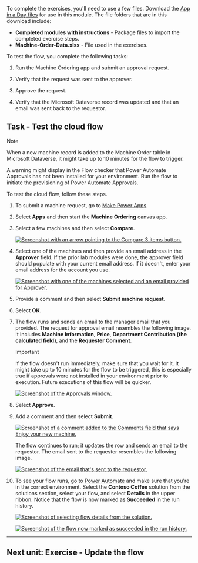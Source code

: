 
To complete the exercises, you'll need to use a few files. Download the [App in a Day files](https://github.com/MicrosoftDocs/mslearn-developer-tools-power-platform/raw/master/in-a-day/AIAD/AppinADayStudentFiles.zip) for use in this module. The file folders that are in this download include:

- **Completed modules with instructions** - Package files to import the completed exercise steps.
- **Machine-Order-Data.xlsx** - File used in the exercises.

To test the flow, you complete the following tasks:

1. Run the Machine Ordering app and submit an approval request.

2. Verify that the request was sent to the approver.

3. Approve the request.

4. Verify that the Microsoft Dataverse record was updated and that an email was sent back to the requestor.

## Task - Test the cloud flow

Note

When a new machine record is added to the Machine Order table in Microsoft Dataverse, it might take up to 10 minutes for the flow to trigger.

A warning might display in the Flow checker that Power Automate Approvals has not been installed for your environment. Run the flow to initiate the provisioning of Power Automate Approvals.

To test the cloud flow, follow these steps.

1. To submit a machine request, go to [Make Power Apps](https://make.powerapps.com/).

2. Select **Apps** and then start the **Machine Ordering** canvas app.

3. Select a few machines and then select **Compare**.

    [![Screenshot with an arrow pointing to the Compare 3 items button.](https://learn.microsoft.com/en-us/training/modules/integrate-power-apps-online-workshop/media/canvas.png)](https://learn.microsoft.com/en-us/training/modules/integrate-power-apps-online-workshop/media/canvas.png#lightbox)

4. Select one of the machines and then provide an email address in the **Approver** field. If the prior lab modules were done, the approver field should populate with your current email address. If it doesn't, enter your email address for the account you use.

    [![Screenshot with one of the machines selected and an email provided for Approver.](https://learn.microsoft.com/en-us/training/modules/integrate-power-apps-online-workshop/media/approver.png)](https://learn.microsoft.com/en-us/training/modules/integrate-power-apps-online-workshop/media/approver.png#lightbox)

5. Provide a comment and then select **Submit machine request**.

6. Select **OK**.

7. The flow runs and sends an email to the manager email that you provided. The request for approval email resembles the following image. It includes **Machine information**, **Price**, **Department Contribution (the calculated field)**, and the **Requester Comment**.

    Important

    If the flow doesn't run immediately, make sure that you wait for it. It might take up to 10 minutes for the flow to be triggered, this is especially true if approvals were not installed in your environment prior to execution. Future executions of this flow will be quicker.

    [![Screenshot of the Approvals window.](https://learn.microsoft.com/en-us/training/modules/integrate-power-apps-online-workshop/media/approvals.png)](https://learn.microsoft.com/en-us/training/modules/integrate-power-apps-online-workshop/media/approvals.png#lightbox)

8. Select **Approve**.

9. Add a comment and then select **Submit**.

    [![Screenshot of a comment added to the Comments field that says Enjoy your new machine.](https://learn.microsoft.com/en-us/training/modules/integrate-power-apps-online-workshop/media/comment.png)](https://learn.microsoft.com/en-us/training/modules/integrate-power-apps-online-workshop/media/comment.png#lightbox)

    The flow continues to run; it updates the row and sends an email to the requestor. The email sent to the requester resembles the following image.

    [![Screenshot of the email that's sent to the requestor.](https://learn.microsoft.com/en-us/training/modules/integrate-power-apps-online-workshop/media/email-sent.png)](https://learn.microsoft.com/en-us/training/modules/integrate-power-apps-online-workshop/media/email-sent.png#lightbox)

10. To see your flow runs, go to [Power Automate](https://flow.microsoft.com/) and make sure that you're in the correct environment. Select the **Contoso Coffee** solution from the solutions section, select your flow, and select **Details** in the upper ribbon. Notice that the flow is now marked as **Succeeded** in the run history.

    [![Screenshot of selecting flow details from the solution.](https://learn.microsoft.com/en-us/training/modules/integrate-power-apps-online-workshop/media/succeeded.png)](https://learn.microsoft.com/en-us/training/modules/integrate-power-apps-online-workshop/media/succeeded.png#lighbox)

    [![Screenshot of the flow now marked as succeeded in the run history.](https://learn.microsoft.com/en-us/training/modules/integrate-power-apps-online-workshop/media/details-flow.png)](https://learn.microsoft.com/en-us/training/modules/integrate-power-apps-online-workshop/media/details-flow.png#lighbox)

___

## Next unit: Exercise - Update the flow
